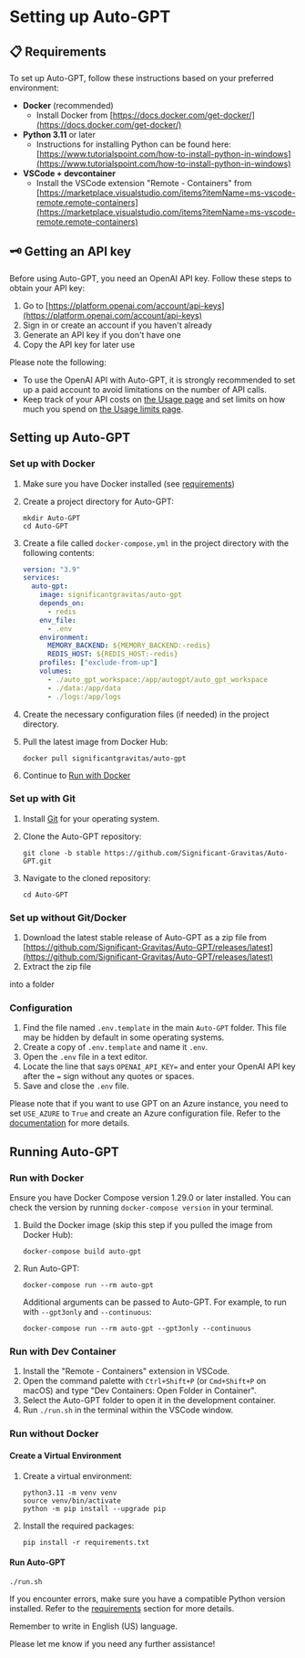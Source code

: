 # Setting up Auto-GPT

## 📋 Requirements

To set up Auto-GPT, follow these instructions based on your preferred environment:

- **Docker** (recommended)
  - Install Docker from [https://docs.docker.com/get-docker/](https://docs.docker.com/get-docker/)
- **Python 3.11** or later
  - Instructions for installing Python can be found here: [https://www.tutorialspoint.com/how-to-install-python-in-windows](https://www.tutorialspoint.com/how-to-install-python-in-windows)
- **VSCode + devcontainer**
  - Install the VSCode extension "Remote - Containers" from [https://marketplace.visualstudio.com/items?itemName=ms-vscode-remote.remote-containers](https://marketplace.visualstudio.com/items?itemName=ms-vscode-remote.remote-containers)

## 🗝️ Getting an API key

Before using Auto-GPT, you need an OpenAI API key. Follow these steps to obtain your API key:

1. Go to [https://platform.openai.com/account/api-keys](https://platform.openai.com/account/api-keys)
2. Sign in or create an account if you haven't already
3. Generate an API key if you don't have one
4. Copy the API key for later use

Please note the following:

- To use the OpenAI API with Auto-GPT, it is strongly recommended to set up a paid account to avoid limitations on the number of API calls.
- Keep track of your API costs on [the Usage page](https://platform.openai.com/account/usage) and set limits on how much you spend on [the Usage limits page](https://platform.openai.com/account/billing/limits).

## Setting up Auto-GPT

### Set up with Docker

1. Make sure you have Docker installed (see [requirements](#requirements))
2. Create a project directory for Auto-GPT:

   ```shell
   mkdir Auto-GPT
   cd Auto-GPT
   ```

3. Create a file called `docker-compose.yml` in the project directory with the following contents:

   ```yaml
   version: "3.9"
   services:
     auto-gpt:
       image: significantgravitas/auto-gpt
       depends_on:
         - redis
       env_file:
         - .env
       environment:
         MEMORY_BACKEND: ${MEMORY_BACKEND:-redis}
         REDIS_HOST: ${REDIS_HOST:-redis}
       profiles: ["exclude-from-up"]
       volumes:
         - ./auto_gpt_workspace:/app/autogpt/auto_gpt_workspace
         - ./data:/app/data
         - ./logs:/app/logs
   ```

4. Create the necessary configuration files (if needed) in the project directory.
5. Pull the latest image from Docker Hub:

   ```shell
   docker pull significantgravitas/auto-gpt
   ```

6. Continue to [Run with Docker](#run-with-docker)

### Set up with Git

1. Install [Git](https://git-scm.com/downloads) for your operating system.
2. Clone the Auto-GPT repository:

   ```shell
   git clone -b stable https://github.com/Significant-Gravitas/Auto-GPT.git
   ```

3. Navigate to the cloned repository:

   ```shell
   cd Auto-GPT
   ```

### Set up without Git/Docker

1. Download the latest stable release of Auto-GPT as a zip file from [https://github.com/Significant-Gravitas/Auto-GPT/releases/latest](https://github.com/Significant-Gravitas/Auto-GPT/releases/latest)
2. Extract the zip file

 into a folder

### Configuration

1. Find the file named `.env.template` in the main `Auto-GPT` folder. This file may be hidden by default in some operating systems.
2. Create a copy of `.env.template` and name it `.env`.
3. Open the `.env` file in a text editor.
4. Locate the line that says `OPENAI_API_KEY=` and enter your OpenAI API key after the `=` sign without any quotes or spaces.
5. Save and close the `.env` file.

Please note that if you want to use GPT on an Azure instance, you need to set `USE_AZURE` to `True` and create an Azure configuration file. Refer to the [documentation](https://github.com/Significant-Gravitas/Auto-GPT#using-a-gpt-azure-instance) for more details.

## Running Auto-GPT

### Run with Docker

Ensure you have Docker Compose version 1.29.0 or later installed. You can check the version by running `docker-compose version` in your terminal.

1. Build the Docker image (skip this step if you pulled the image from Docker Hub):

   ```shell
   docker-compose build auto-gpt
   ```

2. Run Auto-GPT:

   ```shell
   docker-compose run --rm auto-gpt
   ```

   Additional arguments can be passed to Auto-GPT. For example, to run with `--gpt3only` and `--continuous`:

   ```shell
   docker-compose run --rm auto-gpt --gpt3only --continuous
   ```

### Run with Dev Container

1. Install the "Remote - Containers" extension in VSCode.
2. Open the command palette with `Ctrl+Shift+P` (or `Cmd+Shift+P` on macOS) and type "Dev Containers: Open Folder in Container".
3. Select the Auto-GPT folder to open it in the development container.
4. Run `./run.sh` in the terminal within the VSCode window.

### Run without Docker

#### Create a Virtual Environment

1. Create a virtual environment:

   ```shell
   python3.11 -m venv venv
   source venv/bin/activate
   python -m pip install --upgrade pip
   ```

2. Install the required packages:

   ```shell
   pip install -r requirements.txt
   ```

#### Run Auto-GPT

```shell
./run.sh
```

If you encounter errors, make sure you have a compatible Python version installed. Refer to the [requirements](#requirements) section for more details.

Remember to write in English (US) language.

Please let me know if you need any further assistance!
